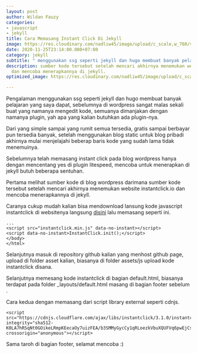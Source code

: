 ```yaml
---
layout: post
author: Wildan Fauzy
categories:
- javascript
- jekyll
title: Cara Memasang Instant Click Di Jekyll
image: https://res.cloudinary.com/nadliw45/image/upload/c_scale,w_760/v1606454811/instant-click_s9w0gi.jpg
date: 2020-11-25T23:14:00.000+07:00
category: jekyll
subtitle: " menggunakan ssg seperti jekyll dan hugo membuat banyak pelajaran"
description: sumber kode tersebut setelah mencari akhirnya menemukan website instantclick.io
  dan mencoba menerapkannya di jekyll.
optimized_image: https://res.cloudinary.com/nadliw45/image/upload/c_scale,w_380/v1606454811/instant-click_s9w0gi.jpg

---
```

Pengalaman menggunakan ssg seperti jekyll dan hugo membuat banyak pelajaran yang saya dapat, sebelumnya di wordpress sangat malas sekali buat yang namanya mengedit kode, semuanya dimanjakan dengan namanya plugin, yah apa yang kalian butuhkan ada plugin-nya.

Dari yang simple sampai yang rumit semua tersedia, gratis sampai berbayar pun tersedia banyak, setelah menggunakan blog static untuk blog pribadi akhirnya mulai menjelajahi beberap baris kode yang sudah lama tidak menemuinya.

Sebelumnya telah memasang instant click pada blog wordpress hanya dengan mencentang yes di plugin litespeed, mencoba untuk menerapkan di jekyll butuh beberapa sentuhan.

Pertama melihat sumber kode di blog wordpress darimana sumber kode tersebut setelah mencari akhirnya menemukan website instantclick.io dan mencoba menerapkannya di jekyll.

Caranya cukup mudah kalian bisa mendownload lansung kode javascript instantclick di websitenya langsung [disini](http://instantclick.io/v3.1.0/instantclick.min.js "instant cick") lalu memasang seperti ini.

    ...
    <script src="instantclick.min.js" data-no-instant></script>
    <script data-no-instant>InstantClick.init();</script>
    </body>
    </html>

Selanjutnya masuk di repository github kalian yang menhost github page, upload di folder asset kalian, biasanya di folder assets/js upload kode instantclick  disana.

Selanjutnya memesang kode instantclick di bagian default.html, biasanya terdapat pada folder _layouts/default.html masang di bagian footer sebelum </body>.

Cara kedua dengan memasang dari script library external seperti cdnjs.

    <script src="https://cdnjs.cloudflare.com/ajax/libs/instantclick/3.1.0/instantclick.min.js" integrity="sha512-K0LA7hRSqNt0GOikeLRmpKEecaOy7uizFEA/b3SMMyGycCy1qRLoezkVbuXQUFVq6pwEjCszMCn3TT4dRRie+g==" crossorigin="anonymous"></script>

Sama taroh di bagian footer, selamat mencoba :)